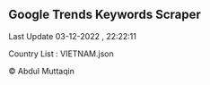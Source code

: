 

## Google Trends Keywords Scraper 
 
Last Update 03-12-2022 , 22:22:11

Country List :
VIETNAM.json



© Abdul Muttaqin 
